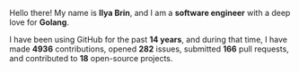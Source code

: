 Hello there! My name is **Ilya Brin**, and I am a **software engineer** with a deep love for **Golang**.

I have been using GitHub for the past **14 years**, and during that time, I have made **4936** contributions, opened **282** issues, submitted **166** pull requests, and contributed to **18** open-source projects.
